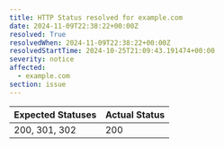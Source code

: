 ```yaml
---
title: HTTP Status resolved for example.com
date: 2024-11-09T22:38:22+00:00Z
resolved: True
resolvedWhen: 2024-11-09T22:38:22+00:00Z
resolvedStartTime: 2024-10-25T21:09:43.191474+00:00
severity: notice
affected:
  - example.com
section: issue
---
```


| Expected Statuses | Actual Status  |
|-------------------|----------------|
| 200, 301, 302 | 200 |
